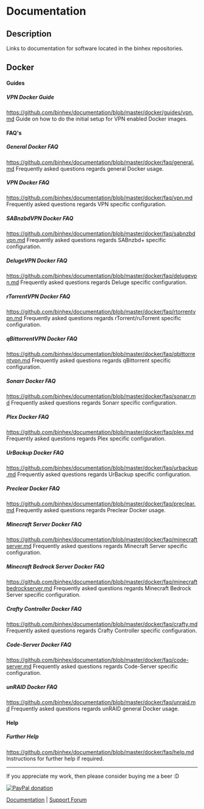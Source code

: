 # **Documentation**

## **Description**
Links to documentation for software located in the binhex repositories.

## Docker

#### Guides
##### VPN Docker Guide
 https://github.com/binhex/documentation/blob/master/docker/guides/vpn.md
 Guide on how to do the initial setup for VPN enabled Docker images.

#### FAQ's
##### General Docker FAQ
 https://github.com/binhex/documentation/blob/master/docker/faq/general.md
 Frequently asked questions regards general Docker usage.

##### VPN Docker FAQ
 https://github.com/binhex/documentation/blob/master/docker/faq/vpn.md
 Frequently asked questions regards VPN specific configuration.

##### SABnzbdVPN Docker FAQ
 https://github.com/binhex/documentation/blob/master/docker/faq/sabnzbdvpn.md
 Frequently asked questions regards SABnzbd+ specific configuration.

##### DelugeVPN Docker FAQ
 https://github.com/binhex/documentation/blob/master/docker/faq/delugevpn.md
 Frequently asked questions regards Deluge specific configuration.

##### rTorrentVPN Docker FAQ
 https://github.com/binhex/documentation/blob/master/docker/faq/rtorrentvpn.md
 Frequently asked questions regards rTorrent/ruTorrent specific configuration.

##### qBittorrentVPN Docker FAQ
 https://github.com/binhex/documentation/blob/master/docker/faq/qbittorrentvpn.md
 Frequently asked questions regards qBittorrent specific configuration.

##### Sonarr Docker FAQ
 https://github.com/binhex/documentation/blob/master/docker/faq/sonarr.md
 Frequently asked questions regards Sonarr  specific configuration.

##### Plex Docker FAQ
 https://github.com/binhex/documentation/blob/master/docker/faq/plex.md
 Frequently asked questions regards Plex specific configuration.

##### UrBackup Docker FAQ
 https://github.com/binhex/documentation/blob/master/docker/faq/urbackup.md
 Frequently asked questions regards UrBackup specific configuration.

##### Preclear Docker FAQ
 https://github.com/binhex/documentation/blob/master/docker/faq/preclear.md
 Frequently asked questions regards Preclear Docker usage.

##### Minecraft Server Docker FAQ
 https://github.com/binhex/documentation/blob/master/docker/faq/minecraftserver.md
 Frequently asked questions regards Minecraft Server specific configuration.

##### Minecraft Bedrock Server Docker FAQ
 https://github.com/binhex/documentation/blob/master/docker/faq/minecraftbedrockserver.md
 Frequently asked questions regards Minecraft Bedrock Server specific configuration.

##### Crafty Controller Docker FAQ
 https://github.com/binhex/documentation/blob/master/docker/faq/crafty.md
 Frequently asked questions regards Crafty Controller specific configuration.

##### Code-Server Docker FAQ
 https://github.com/binhex/documentation/blob/master/docker/faq/code-server.md
 Frequently asked questions regards Code-Server specific configuration.

##### unRAID Docker FAQ
 https://github.com/binhex/documentation/blob/master/docker/faq/unraid.md
 Frequently asked questions regards unRAID general Docker usage.

#### Help
##### Further Help
 https://github.com/binhex/documentation/blob/master/docker/faq/help.md
 Instructions for further help if required.

---
If you appreciate my work, then please consider buying me a beer  :D

[![PayPal donation](https://www.paypal.com/en_US/i/btn/btn_donate_SM.gif)](https://www.paypal.com/cgi-bin/webscr?cmd=_s-xclick&hosted_button_id=MM5E27UX6AUU4)

[Documentation](https://github.com/binhex/documentation) | [Support Forum](http://lime-technology.com/forum/index.php?topic=45811.0)
